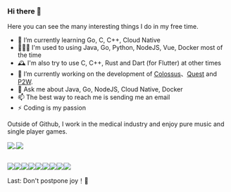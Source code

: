 ### Hi there 👋

Here you can see the many interesting things I do in my free time.

- 🌱 I’m currently learning Go, C, C++, Cloud Native
- 👨🏻‍💻 I'm used to using Java, Go, Python, NodeJS, Vue, Docker most of the time
- 🕰 I'm also try to use C, C++, Rust and Dart (for Flutter) at other times
- 🔭 I’m currently working on the development of [Colossus](https://github.com/skye-z/colossus)、[Quest](https://github.com/skye-z/quest) and [P2W](https://github.com/skye-z/p2w).
- 💬 Ask me about Java, Go, NodeJS, Cloud Native, Docker
- 📫 The best way to reach me is sending me an email
- ⚡ Coding is my passion

Outside of Github, I work in the medical industry and enjoy pure music and single player games. 

<a href="https://github.com/skye-z">
  <img align="center" src="https://github-readme-stats.vercel.app/api?username=skye-z&show_icons=true&hide=contribs" />
  <img align="center" src="https://github-readme-stats.vercel.app/api/top-langs/?username=skye-z&hide=javascript,jupyter%20notebook,css&layout=compact" />
</a>
<br/>
<br/>

[![](https://img.shields.io/badge/java-%23f73131.svg?style=for-the-badge&logoColor=white)](https://github.com/skye-z?tab=repositories&language=java)[![](https://img.shields.io/badge/go-%2300ADD8.svg?style=for-the-badge&logo=go&logoColor=white)](https://github.com/skye-z?tab=repositories&language=go)[![](https://img.shields.io/badge/Python-%233772a2.svg?style=for-the-badge&logo=Python&logoColor=white)](https://github.com/skye-z?tab=repositories&language=python)[![](https://img.shields.io/badge/node.js-6DA55F?style=for-the-badge&logo=node.js&logoColor=white)](https://github.com/skye-z?tab=repositories&language=javascript)[![](https://img.shields.io/badge/c/c++-%2300599C.svg?style=for-the-badge&logo=cplusplus&logoColor=white)](https://github.com/skye-z?tab=repositories&language=c)[![](https://img.shields.io/badge/Rust-%23000000.svg?style=for-the-badge&logo=Rust&logoColor=white)](https://github.com/skye-z?tab=repositories&language=rust)[![](https://img.shields.io/badge/dart-%2302569B.svg?style=for-the-badge&logo=dart&logoColor=white)](https://github.com/skye-z?tab=repositories&language=dart)[![](https://img.shields.io/badge/docker-%230db7ed.svg?style=for-the-badge&logo=docker&logoColor=white)](https://github.com/skye-z?tab=repositories&language=dockerfile)![](https://img.shields.io/badge/cloud%20native-%23231f20.svg?style=for-the-badge&logo=cncf&logoColor=white)

Last: Don't postpone joy！🤟
